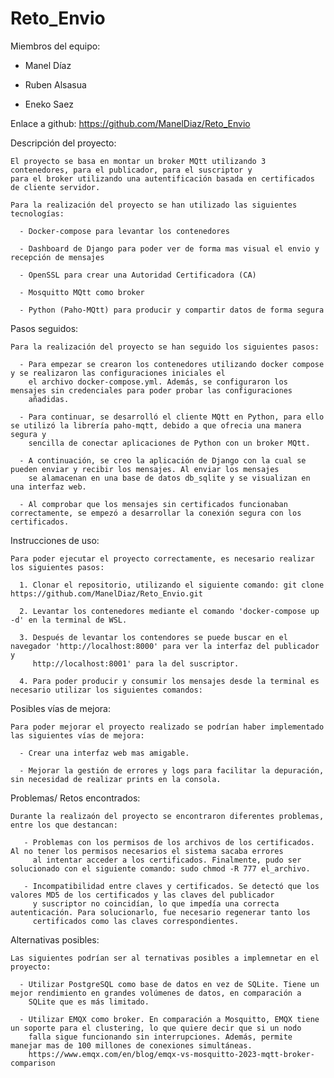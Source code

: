 # Reto_Envio

 Miembros del equipo:
 
  - Manel Díaz

  - Ruben Alsasua

  - Eneko Saez

 Enlace a github: https://github.com/ManelDiaz/Reto_Envio

 Descripción del proyecto:

    El proyecto se basa en montar un broker MQtt utilizando 3 contenedores, para el publicador, para el suscriptor y 
    para el broker utilizando una autentificación basada en certificados de cliente servidor. 

    Para la realización del proyecto se han utilizado las siguientes tecnologías:
    
      - Docker-compose para levantar los contenedores
      
      - Dashboard de Django para poder ver de forma mas visual el envio y recepción de mensajes
      
      - OpenSSL para crear una Autoridad Certificadora (CA)

      - Mosquitto MQtt como broker

      - Python (Paho-MQtt) para producir y compartir datos de forma segura 

  Pasos seguidos:

    Para la realización del proyecto se han seguido los siguientes pasos:

      - Para empezar se crearon los contenedores utilizando docker compose y se realizaron las configuraciones iniciales el 
        el archivo docker-compose.yml. Además, se configuraron los mensajes sin credenciales para poder probar las configuraciones
        añadidas. 

      - Para continuar, se desarrolló el cliente MQtt en Python, para ello se utilizó la librería paho-mqtt, debido a que ofrecia una manera segura y 
        sencilla de conectar aplicaciones de Python con un broker MQtt. 
      
      - A continuación, se creo la aplicación de Django con la cual se pueden enviar y recibir los mensajes. Al enviar los mensajes 
        se alamacenan en una base de datos db_sqlite y se visualizan en una interfaz web. 

      - Al comprobar que los mensajes sin certificados funcionaban correctamente, se empezó a desarrollar la conexión segura con los certificados. 


  Instrucciones de uso:

    Para poder ejecutar el proyecto correctamente, es necesario realizar los siguientes pasos:

      1. Clonar el repositorio, utilizando el siguiente comando: git clone https://github.com/ManelDiaz/Reto_Envio.git

      2. Levantar los contenedores mediante el comando 'docker-compose up -d' en la terminal de WSL. 

      3. Después de levantar los contendores se puede buscar en el navegador 'http://localhost:8000' para ver la interfaz del publicador y 
         http://localhost:8001' para la del suscriptor. 

      4. Para poder producir y consumir los mensajes desde la terminal es necesario utilizar los siguientes comandos: 
      
      
  Posibles vías de mejora:

    Para poder mejorar el proyecto realizado se podrían haber implementado las siguientes vías de mejora:
    
      - Crear una interfaz web mas amigable.
      
      - Mejorar la gestión de errores y logs para facilitar la depuración, sin necesidad de realizar prints en la consola.

  Problemas/ Retos encontrados:
  
    Durante la realizaón del proyecto se encontraron diferentes problemas, entre los que destancan:
    
       - Problemas con los permisos de los archivos de los certificados. Al no tener los permisos necesarios el sistema sacaba errores
         al intentar acceder a los certificados. Finalmente, pudo ser solucionado con el siguiente comando: sudo chmod -R 777 el_archivo.

       - Incompatibilidad entre claves y certificados. Se detectó que los valores MD5 de los certificados y las claves del publicador 
         y suscriptor no coincidían, lo que impedía una correcta autenticación. Para solucionarlo, fue necesario regenerar tanto los 
         certificados como las claves correspondientes.
    

  Alternativas posibles:

    Las siguientes podrían ser al ternativas posibles a implemnetar en el proyecto:
    
      - Utilizar PostgreSQL como base de datos en vez de SQLite. Tiene un mejor rendimiento en grandes volúmenes de datos, en comparación a 
        SQLite que es más limitado.

      - Utilizar EMQX como broker. En comparación a Mosquitto, EMQX tiene un soporte para el clustering, lo que quiere decir que si un nodo
        falla sigue funcionando sin interrupciones. Además, permite manejar mas de 100 millones de conexiones simultáneas. 
        https://www.emqx.com/en/blog/emqx-vs-mosquitto-2023-mqtt-broker-comparison
      
  
   
